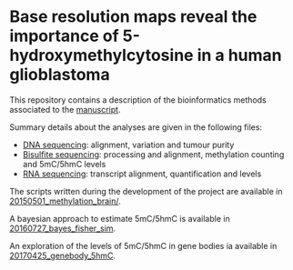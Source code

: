 # Base resolution maps reveal the importance of 5-hydroxymethylcytosine in a human glioblastoma

This repository contains a description of the bioinformatics methods associated to the [manuscript](http://www.nature.com/articles/s41525-017-0007-6?WT.feed_name=subjects_molecular-biology).

Summary details about the analyses are given in the following files:

- [DNA sequencing](dnaseq_processing.md "dnaseq_processing.md"): alignment, variation and tumour purity
- [Bisulfite sequencing](bsseq_processing.md "bsseq_processing.md"): processing and alignment, methylation counting and 5mC/5hmC levels
- [RNA sequencing](rnaseq_processing.md "rnaseq_processing.md"): transcript alignment, quantification and levels

The scripts written during the development of the project are available in [20150501_methylation_brain/](20150501_methylation_brain/).

A bayesian approach to estimate 5mC/5hmC is available in [20160727_bayes_fisher_sim](20160727_bayes_fisher_sim/).

An exploration of the levels of 5mC/5hmC in gene bodies ia available in [20170425_genebody_5hmC](20170425_genebody_5hmC/).
